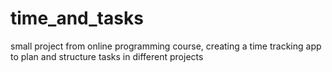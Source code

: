 # time_and_tasks
small project from online programming course, creating a time tracking app to plan and structure tasks in different projects
